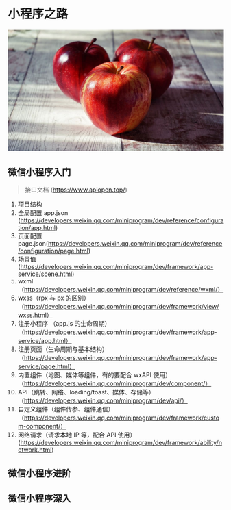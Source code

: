 # 小程序之路

![](./screenshot/banner.jpg)

## 微信小程序入门

> 接口文档 (https://www.apiopen.top/)

1. 项目结构
2. 全局配置 app.json (https://developers.weixin.qq.com/miniprogram/dev/reference/configuration/app.html)
3. 页面配置 page.json(https://developers.weixin.qq.com/miniprogram/dev/reference/configuration/page.html)
4. 场景值(https://developers.weixin.qq.com/miniprogram/dev/framework/app-service/scene.html)
5. wxml（https://developers.weixin.qq.com/miniprogram/dev/reference/wxml/）
6. wxss（rpx 与 px 的区别）（https://developers.weixin.qq.com/miniprogram/dev/framework/view/wxss.html）
7. 注册小程序 （app.js 的生命周期）（https://developers.weixin.qq.com/miniprogram/dev/framework/app-service/app.html）
8. 注册页面（生命周期与基本结构）（https://developers.weixin.qq.com/miniprogram/dev/framework/app-service/page.html）
9. 内置组件（地图、媒体等组件，有的要配合 wxAPI 使用）（https://developers.weixin.qq.com/miniprogram/dev/component/）
10. API（跳转、网络、loading/toast、媒体、存储等）（https://developers.weixin.qq.com/miniprogram/dev/api/）
11. 自定义组件（组件传参、组件通信）（https://developers.weixin.qq.com/miniprogram/dev/framework/custom-component/）
12. 网络请求（请求本地 IP 等，配合 API 使用）(https://developers.weixin.qq.com/miniprogram/dev/framework/ability/network.html)

## 微信小程序进阶

## 微信小程序深入
